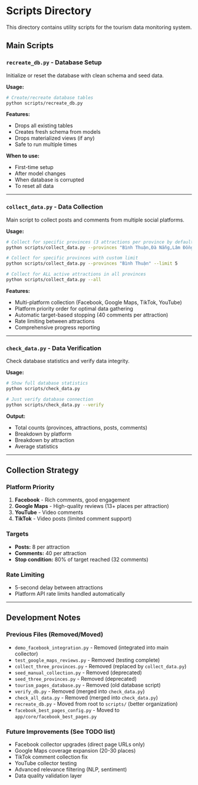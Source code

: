 # Scripts Directory

This directory contains utility scripts for the tourism data monitoring system.

## Main Scripts

### `recreate_db.py` - Database Setup
Initialize or reset the database with clean schema and seed data.

**Usage:**
```bash
# Create/recreate database tables
python scripts/recreate_db.py
```

**Features:**
- Drops all existing tables
- Creates fresh schema from models
- Drops materialized views (if any)
- Safe to run multiple times

**When to use:**
- First-time setup
- After model changes
- When database is corrupted
- To reset all data

---

### `collect_data.py` - Data Collection
Main script to collect posts and comments from multiple social platforms.

**Usage:**
```bash
# Collect for specific provinces (3 attractions per province by default)
python scripts/collect_data.py --provinces "Bình Thuận,Đà Nẵng,Lâm Đồng"

# Collect for specific provinces with custom limit
python scripts/collect_data.py --provinces "Bình Thuận" --limit 5

# Collect for ALL active attractions in all provinces
python scripts/collect_data.py --all
```

**Features:**
- Multi-platform collection (Facebook, Google Maps, TikTok, YouTube)
- Platform priority order for optimal data gathering
- Automatic target-based stopping (40 comments per attraction)
- Rate limiting between attractions
- Comprehensive progress reporting

---

### `check_data.py` - Data Verification
Check database statistics and verify data integrity.

**Usage:**
```bash
# Show full database statistics
python scripts/check_data.py

# Just verify database connection
python scripts/check_data.py --verify
```

**Output:**
- Total counts (provinces, attractions, posts, comments)
- Breakdown by platform
- Breakdown by attraction
- Average statistics

---

## Collection Strategy

### Platform Priority
1. **Facebook** - Rich comments, good engagement
2. **Google Maps** - High-quality reviews (13+ places per attraction)
3. **YouTube** - Video comments
4. **TikTok** - Video posts (limited comment support)

### Targets
- **Posts:** 8 per attraction
- **Comments:** 40 per attraction
- **Stop condition:** 80% of target reached (32 comments)

### Rate Limiting
- 5-second delay between attractions
- Platform API rate limits handled automatically

---

## Development Notes

### Previous Files (Removed/Moved)
- `demo_facebook_integration.py` - Removed (integrated into main collector)
- `test_google_maps_reviews.py` - Removed (testing complete)
- `collect_three_provinces.py` - Removed (replaced by `collect_data.py`)
- `seed_manual_collection.py` - Removed (deprecated)
- `seed_three_provinces.py` - Removed (deprecated)
- `tourism_pages_database.py` - Removed (old database script)
- `verify_db.py` - Removed (merged into `check_data.py`)
- `check_all_data.py` - Removed (merged into `check_data.py`)
- `recreate_db.py` - Moved from root to `scripts/` (better organization)
- `facebook_best_pages_config.py` - Moved to `app/core/facebook_best_pages.py`

### Future Improvements (See TODO list)
- Facebook collector upgrades (direct page URLs only)
- Google Maps coverage expansion (20-30 places)
- TikTok comment collection fix
- YouTube collector testing
- Advanced relevance filtering (NLP, sentiment)
- Data quality validation layer
